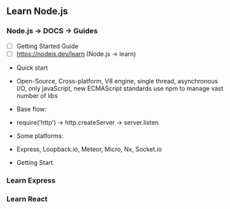 ## Learn Node.js
### Node.js -> DOCS -> Guides
- [ ] Getting Started Guide
- [ ] https://nodejs.dev/learn (Node.js -> learn)
- Quick start
 - Open-Source, Cross-platform, V8 engine, single thread, asynchronous I/O, only javaScript, new ECMAScript standards use npm to manage vast number of libs
 - Base flow:
  - require('http') -> http.createServer -> server.listen
 - Some platforms:
  - Express, Loopback.io, Meteor, Micro, Nx, Socket.io

- Getting Start

### Learn Express

### Learn React

